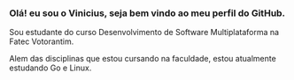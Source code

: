 ### Olá! eu sou o Vinicius, seja bem vindo ao meu perfil do GitHub.

Sou estudante do curso Desenvolvimento de Software Multiplataforma na Fatec Votorantim. 

Alem das disciplinas que estou cursando na faculdade, estou atualmente estudando Go e Linux.
